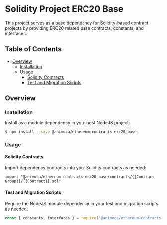 # Solidity Project ERC20 Base

This project serves as a base dependency for Solidity-based contract projects by providing ERC20 related base contracts, constants, and interfaces.


## Table of Contents

- [Overview](#overview)
  * [Installation](#installation)
  * [Usage](#usage)
    - [Solidity Contracts](#solidity-contracts)
    - [Test and Migration Scripts](#test-and-migration-scripts)


## Overview


### Installation

Install as a module dependency in your host NodeJS project:

```bash
$ npm install --save @animoca/ethereum-contracts-erc20_base
```


### Usage

#### Solidity Contracts

Import dependency contracts into your Solidity contracts as needed:

```solidity
import "@animoca/ethereum-contracts-erc20_base/contracts/{{Contract Group}}/{{Contract}}.sol"
```


#### Test and Migration Scripts

Require the NodeJS module dependency in your test and migration scripts as needed:

```javascript
const { constants, interfaces } = require('@animoca/ethereum-contracts-erc20_base');
```
